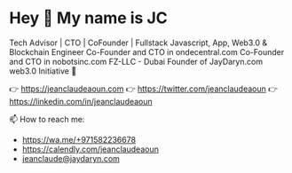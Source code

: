 # Hey 👋 My name is JC
Tech Advisor | CTO | CoFounder | Fullstack Javascript, App, Web3.0 & Blockchain Engineer
Co-Founder and CTO in ondecentral.com
Co-Founder and CTO in nobotsinc.com FZ-LLC - Dubai
Founder of JayDaryn.com web3.0 Initiative 🚀

👉 https://jeanclaudeaoun.com
👉 https://twitter.com/jeanclaudeaoun
👉 https://linkedin.com/in/jeanclaudeaoun

📫 How to reach me:
- https://wa.me/+971582236678
- https://calendly.com/jeanclaudeaoun
- jeanclaude@jaydaryn.com
